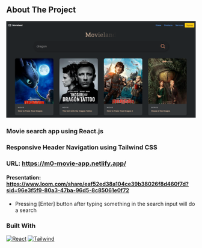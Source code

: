 <!-- ABOUT THE PROJECT -->

## About The Project

[![Product Name Screen Shot][product-screenshot]](https://github.com/jericrealubit/missionready-m0)

### Movie search app using React.js

### Responsive Header Navigation using Tailwind CSS

### URL: https://m0-movie-app.netlify.app/

#### Presentation: https://www.loom.com/share/eaf52ed38a104ce39b38026f8d460f7d?sid=96e3f5f9-80a3-47ba-96d5-8c85061e0f72

- Pressing [Enter] button after typing something in the search input will do a search

### Built With

[![React][React]][React-url]
[![Tailwind][Tailwind]][Tailwind-url]

[Tailwind]: https://img.shields.io/badge/Tailwind-.css-blue?style=for-the-badge&logo=tailwindcss&logoColor=blue
[Tailwind-url]: https://tailwindcss.com/
[React]: https://img.shields.io/badge/React-20232A?style=for-the-badge&logo=react&logoColor=61DAFB
[React-url]: https://reactjs.org/
[product-screenshot]: images/screenshot.png
